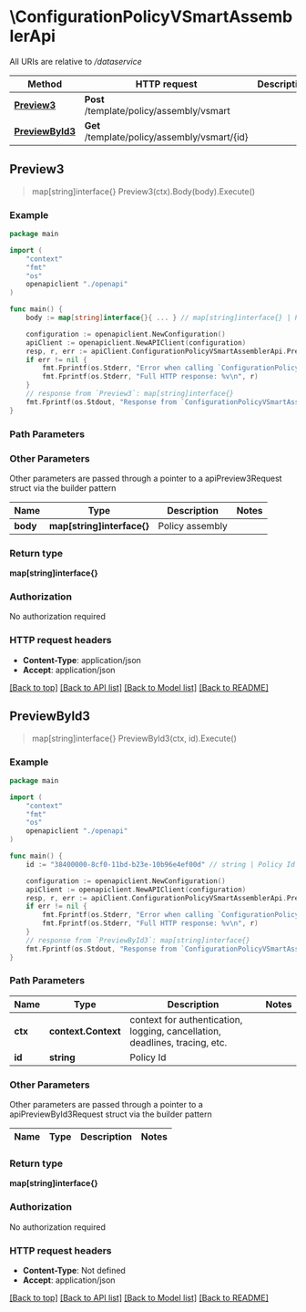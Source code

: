 # \ConfigurationPolicyVSmartAssemblerApi

All URIs are relative to */dataservice*

Method | HTTP request | Description
------------- | ------------- | -------------
[**Preview3**](ConfigurationPolicyVSmartAssemblerApi.md#Preview3) | **Post** /template/policy/assembly/vsmart | 
[**PreviewById3**](ConfigurationPolicyVSmartAssemblerApi.md#PreviewById3) | **Get** /template/policy/assembly/vsmart/{id} | 



## Preview3

> map[string]interface{} Preview3(ctx).Body(body).Execute()





### Example

```go
package main

import (
    "context"
    "fmt"
    "os"
    openapiclient "./openapi"
)

func main() {
    body := map[string]interface{}{ ... } // map[string]interface{} | Policy assembly (optional)

    configuration := openapiclient.NewConfiguration()
    apiClient := openapiclient.NewAPIClient(configuration)
    resp, r, err := apiClient.ConfigurationPolicyVSmartAssemblerApi.Preview3(context.Background()).Body(body).Execute()
    if err != nil {
        fmt.Fprintf(os.Stderr, "Error when calling `ConfigurationPolicyVSmartAssemblerApi.Preview3``: %v\n", err)
        fmt.Fprintf(os.Stderr, "Full HTTP response: %v\n", r)
    }
    // response from `Preview3`: map[string]interface{}
    fmt.Fprintf(os.Stdout, "Response from `ConfigurationPolicyVSmartAssemblerApi.Preview3`: %v\n", resp)
}
```

### Path Parameters



### Other Parameters

Other parameters are passed through a pointer to a apiPreview3Request struct via the builder pattern


Name | Type | Description  | Notes
------------- | ------------- | ------------- | -------------
 **body** | **map[string]interface{}** | Policy assembly | 

### Return type

**map[string]interface{}**

### Authorization

No authorization required

### HTTP request headers

- **Content-Type**: application/json
- **Accept**: application/json

[[Back to top]](#) [[Back to API list]](../README.md#documentation-for-api-endpoints)
[[Back to Model list]](../README.md#documentation-for-models)
[[Back to README]](../README.md)


## PreviewById3

> map[string]interface{} PreviewById3(ctx, id).Execute()





### Example

```go
package main

import (
    "context"
    "fmt"
    "os"
    openapiclient "./openapi"
)

func main() {
    id := "38400000-8cf0-11bd-b23e-10b96e4ef00d" // string | Policy Id

    configuration := openapiclient.NewConfiguration()
    apiClient := openapiclient.NewAPIClient(configuration)
    resp, r, err := apiClient.ConfigurationPolicyVSmartAssemblerApi.PreviewById3(context.Background(), id).Execute()
    if err != nil {
        fmt.Fprintf(os.Stderr, "Error when calling `ConfigurationPolicyVSmartAssemblerApi.PreviewById3``: %v\n", err)
        fmt.Fprintf(os.Stderr, "Full HTTP response: %v\n", r)
    }
    // response from `PreviewById3`: map[string]interface{}
    fmt.Fprintf(os.Stdout, "Response from `ConfigurationPolicyVSmartAssemblerApi.PreviewById3`: %v\n", resp)
}
```

### Path Parameters


Name | Type | Description  | Notes
------------- | ------------- | ------------- | -------------
**ctx** | **context.Context** | context for authentication, logging, cancellation, deadlines, tracing, etc.
**id** | **string** | Policy Id | 

### Other Parameters

Other parameters are passed through a pointer to a apiPreviewById3Request struct via the builder pattern


Name | Type | Description  | Notes
------------- | ------------- | ------------- | -------------


### Return type

**map[string]interface{}**

### Authorization

No authorization required

### HTTP request headers

- **Content-Type**: Not defined
- **Accept**: application/json

[[Back to top]](#) [[Back to API list]](../README.md#documentation-for-api-endpoints)
[[Back to Model list]](../README.md#documentation-for-models)
[[Back to README]](../README.md)

